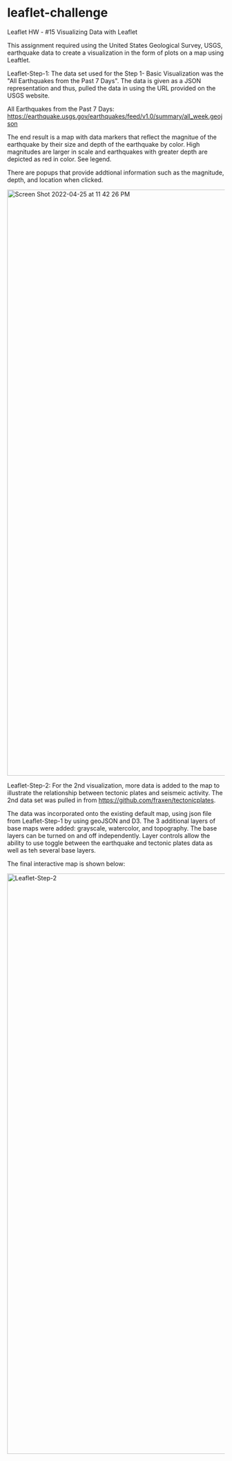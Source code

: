 # leaflet-challenge
Leaflet HW - #15 Visualizing Data with Leaflet

This assignment required using the United States Geological Survey, USGS, earthquake data to create a visualization in the form of plots on a map using Leaftlet. 

Leaflet-Step-1:
The data set used for the Step 1- Basic Visualization was the "All Earthquakes from the Past 7 Days".  The data is given as a JSON representation and thus, pulled the data in using the URL provided on the USGS website. 

All Earthquakes from the Past 7 Days:
https://earthquake.usgs.gov/earthquakes/feed/v1.0/summary/all_week.geojson

The end result is a map with data markers that reflect the magnitue of the earthquake by their size and depth of the earthquake by color. High magnitudes are larger in scale and earthquakes with greater depth are depicted as red in color. See legend.

There are popups that provide addtional information such as the magnitude, depth, and location when clicked. 

<img width="1355" alt="Screen Shot 2022-04-25 at 11 42 26 PM" src="https://user-images.githubusercontent.com/94502554/165216594-3e994c69-bd3d-492d-a64f-9929b5a3e7c8.png">

Leaflet-Step-2:
For the 2nd visualization, more data is added to the map to illustrate the relationship between tectonic plates and seismeic activity. The 2nd data set was pulled in from https://github.com/fraxen/tectonicplates.

The data was incorporated onto the existing default map, using json file from Leaflet-Step-1 by using geoJSON and D3. The 3 additional layers of base maps were added: grayscale, watercolor, and topography. The base layers can be turned on and off independently. Layer controls allow the ability to use toggle between the earthquake and tectonic plates data as well as teh several base layers. 

The final interactive map is shown below:

<img width="1342" alt="Leaflet-Step-2" src="https://user-images.githubusercontent.com/94502554/165217881-abb3f4cb-3cd7-4e68-9a83-44c52bfb8006.png">
